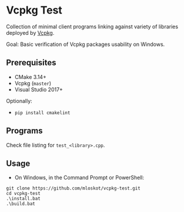 # Vcpkg Test

Collection of minimal client programs linking against variety of
libraries deployed by [Vcpkg](https://github.com/Microsoft/vcpkg).

Goal: Basic verification of Vcpkg packages usability on Windows.

## Prerequisites

* CMake 3.14+
* Vcpkg (`master`)
* Visual Studio 2017+

Optionally:

* `pip install cmakelint`

## Programs

Check file listing for `test_<library>.cpp`.

## Usage

* On Windows, in the Command Prompt or PowerShell:

```
git clone https://github.com/mloskot/vcpkg-test.git
cd vcpkg-test
.\install.bat
.\build.bat
```
